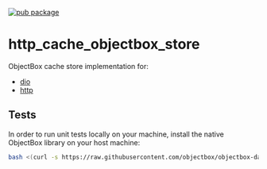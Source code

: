 [![pub package](https://img.shields.io/pub/v/http_cache_objectbox_store.svg)](https://pub.dev/packages/http_cache_objectbox_store)

# http_cache_objectbox_store

ObjectBox cache store implementation for:
 - [dio](https://pub.dev/packages/dio_cache_interceptor)
 - [http](https://pub.dev/packages/http_cache_client)

## Tests

In order to run unit tests locally on your machine, install the native ObjectBox library on your host machine:

```bash
bash <(curl -s https://raw.githubusercontent.com/objectbox/objectbox-dart/main/install.sh)
```
